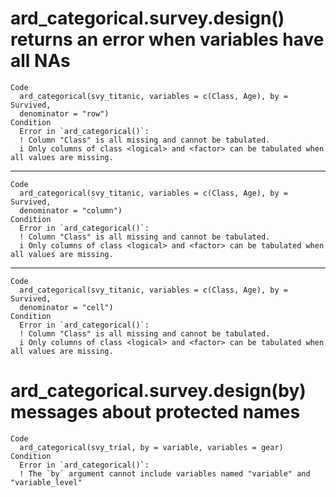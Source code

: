 # ard_categorical.survey.design() returns an error when variables have all NAs

    Code
      ard_categorical(svy_titanic, variables = c(Class, Age), by = Survived,
      denominator = "row")
    Condition
      Error in `ard_categorical()`:
      ! Column "Class" is all missing and cannot be tabulated.
      i Only columns of class <logical> and <factor> can be tabulated when all values are missing.

---

    Code
      ard_categorical(svy_titanic, variables = c(Class, Age), by = Survived,
      denominator = "column")
    Condition
      Error in `ard_categorical()`:
      ! Column "Class" is all missing and cannot be tabulated.
      i Only columns of class <logical> and <factor> can be tabulated when all values are missing.

---

    Code
      ard_categorical(svy_titanic, variables = c(Class, Age), by = Survived,
      denominator = "cell")
    Condition
      Error in `ard_categorical()`:
      ! Column "Class" is all missing and cannot be tabulated.
      i Only columns of class <logical> and <factor> can be tabulated when all values are missing.

# ard_categorical.survey.design(by) messages about protected names

    Code
      ard_categorical(svy_trial, by = variable, variables = gear)
    Condition
      Error in `ard_categorical()`:
      ! The `by` argument cannot include variables named "variable" and "variable_level"

